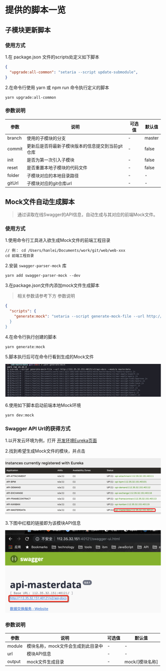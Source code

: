 # 提供的脚本一览

## 子模块更新脚本

### 使用方式

1.在 package.json 文件的scripts处定义如下脚本

```json
{
  "upgrade:all-common": "setaria --script update-submodule",
}
```

2.在命令行使用 yarn 或 npm run 命令执行定义的脚本

```batch
yarn upgrade:all-common
```

### 参数说明

| 参数          | 说明            | 可选值                 | 默认值   |
|-------------  |---------------- |---------------------- |-------- |
| branch         |  使用的子模块的分支  | - | master |
| commit         |  更新后是否将最新子模块版本的信息提交到当前git仓库  | - | false |
| init         |  是否为第一次引入子模块  | - | false |
| reset         |  是否重置本地子模块的代码文件  | - | false |
| folder         |  子模块对应的本地目录路径  | - | - |
| gitUrl         |  子模块对应的git仓库url  | - | - |

## Mock文件自动生成脚本

> 通过读取在线Swagger的API信息，自动生成与其对应的前端Mock文件。

### 使用方式

1.使用命令行工具进入欲生成Mock文件的前端工程目录

```batch
// 例： cd /Users/hanlei/Documents/work/git/web/web-xxx
cd 前端工程目录
```

2.安装 `swagger-parser-mock` 库

```batch
yarn add swagger-parser-mock --dev
```

3.在package.json文件内添加mock文件生成脚本

> 相关参数请参考下方 参数说明

```json
{
  "scripts": {
    "generate:mock": "setaria --script generate-mock-file --url http://apiInstanceIp/v2/api-docs --module masterdata
  }
}
```

4.在命令行执行创建的脚本

```batch
yarn generate:mock
```

5.脚本执行后可在命令行看到生成的Mock文件

![avatar](./images/script-guide-2.png)

6.使用如下脚本启动前端本地Mock环境

```batch
yarn dev:mock
```

### Swagger API Url的获得方式

1.以开发云环境为例，打开 [开发环境Eureka页面](http://eurekaServerIp/)

2.找到希望生成Mock文件的模块，并点击

![avatar](./images/script-guide-3.png)

3.下图中红框的链接即为该模块API信息

![avatar](./images/script-guide-1.png)

### 参数说明

| 参数          | 说明            | 可选值                 | 默认值   |
|-------------  |---------------- |---------------------- |-------- |
| module         |  模块名称，mock文件会生成到此目录中  | - | - |
| url         |  模块API信息  | - | - |
| output         |  mock文件生成目录  | - | mock/[模块名称] |